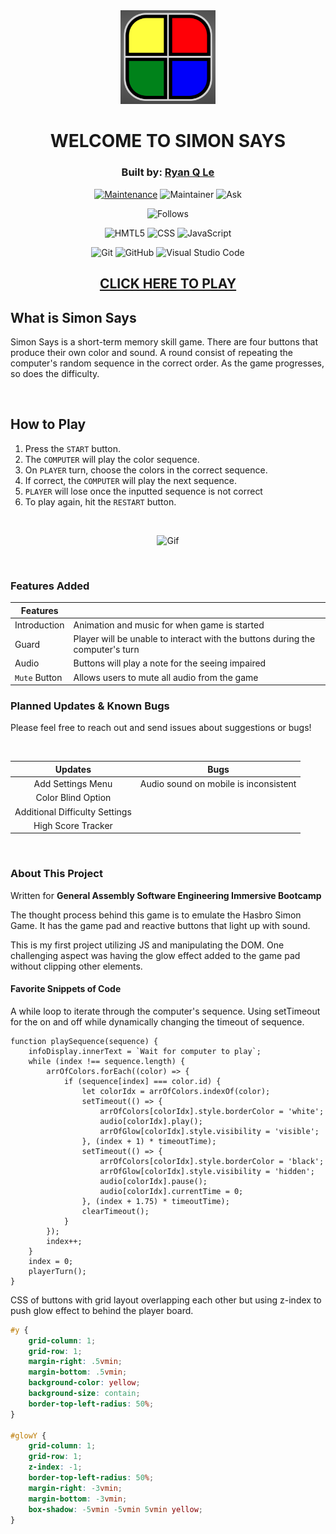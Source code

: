 <div align="center">


<img src="imgs/Colors.png"  width="30%" height="15%">

# WELCOME TO SIMON SAYS
### Built by: **[Ryan Q Le](https://www.linkedin.com/in/ryanqle/)**

[![Maintenance](https://img.shields.io/badge/Maintained%3F-yes-green.svg)](https://GitHub.com/Naereen/StrapDown.js/graphs/commit-activity)
![Maintainer](https://img.shields.io/badge/Maintainer-ryanqle-blue)
![Ask](https://img.shields.io/badge/Ask%20me-anything-1abc9c.svg)

![Follows](https://img.shields.io/github/followers/ryanqle.svg?style=social&label=Follow&maxAge=2592000)

![HMTL5](https://img.shields.io/badge/HTML-239120?style=for-the-badge&logo=html5&logoColor=white)
![CSS](https://img.shields.io/badge/CSS-239120?&style=for-the-badge&logo=css3&logoColor=white)
![JavaScript](https://img.shields.io/badge/JavaScript-323330?style=for-the-badge&logo=javascript&logoColor=F7DF1E)

![Git](https://img.shields.io/badge/GIT-E44C30?style=for-the-badge&logo=git&logoColor=white)
![GitHub](https://img.shields.io/badge/GitHub-100000?style=for-the-badge&logo=github&logoColor=white)
![Visual Studio Code](https://img.shields.io/badge/Visual_Studio_Code-0078D4?style=for-the-badge&logo=visual%20studio%20code&logoColor=white)


## **[CLICK HERE TO PLAY](https://ryanqle.github.io/SimonSays/)**
</div>

## What is Simon Says

Simon Says is a short-term memory skill game. There are four buttons that produce their own color and sound. A round consist of repeating the computer's random sequence in the correct order. As the game progresses, so does the difficulty.


<br />

## How to Play

1. Press the `START` button.
2. The `COMPUTER` will play the color sequence.
3. On `PLAYER` turn, choose the colors in the correct sequence.
4. If correct, the `COMPUTER` will play the next sequence.
5. `PLAYER` will lose once the inputted sequence is not correct
6. To play again, hit the `RESTART` button.

<br />
<div align="center">

![Gif](https://media.giphy.com/media/qe1fhplnKUhz5u3667/giphy.gif)
</div>
<br />

### Features Added


| Features |  |
| --- | --- |
| Introduction | Animation and music for when game is started |
| Guard | Player will be unable to interact with the buttons during the computer's turn |
| Audio | Buttons will play a note for the seeing impaired |
| `Mute` Button | Allows users to mute all audio from the game |

### Planned Updates & Known Bugs

Please feel free to reach out and send issues about suggestions or bugs!

<br />

| Updates | Bugs |
| :---:  | :---: |
| Add Settings Menu | Audio sound on mobile is inconsistent |
| Color Blind Option |
| Additional Difficulty Settings |
| High Score Tracker |
<br />

### About This Project
Written for **General Assembly Software Engineering Immersive Bootcamp**

The thought process behind this game is to emulate the Hasbro Simon Game. It has the game pad and reactive buttons that light up with sound.

This is my first project utilizing JS and manipulating the DOM. One challenging aspect was having the glow effect added to the game pad without clipping other elements.

#### Favorite Snippets of Code

 A while loop to iterate through the computer's sequence. Using setTimeout for the on and off while dynamically changing the timeout of sequence.

```JS
function playSequence(sequence) {
    infoDisplay.innerText = `Wait for computer to play`;
    while (index !== sequence.length) {
        arrOfColors.forEach((color) => {
            if (sequence[index] === color.id) {
                let colorIdx = arrOfColors.indexOf(color);
                setTimeout(() => {
                    arrOfColors[colorIdx].style.borderColor = 'white';
                    audio[colorIdx].play();
                    arrOfGlow[colorIdx].style.visibility = 'visible';
                }, (index + 1) * timeoutTime);
                setTimeout(() => {
                    arrOfColors[colorIdx].style.borderColor = 'black';
                    arrOfGlow[colorIdx].style.visibility = 'hidden';
                    audio[colorIdx].pause();
                    audio[colorIdx].currentTime = 0;
                }, (index + 1.75) * timeoutTime);
                clearTimeout();
            }
        });
        index++;
    }
    index = 0;
    playerTurn();
}
```
CSS of buttons with grid layout overlapping each other but using z-index to push glow effect to behind the player board.

```CSS
#y {
    grid-column: 1;
    grid-row: 1;
    margin-right: .5vmin;
    margin-bottom: .5vmin;
    background-color: yellow;
    background-size: contain;
    border-top-left-radius: 50%;
}

#glowY {
    grid-column: 1;
    grid-row: 1;
    z-index: -1;
    border-top-left-radius: 50%;
    margin-right: -3vmin;
    margin-bottom: -3vmin;
    box-shadow: -5vmin -5vmin 5vmin yellow;
}
```
